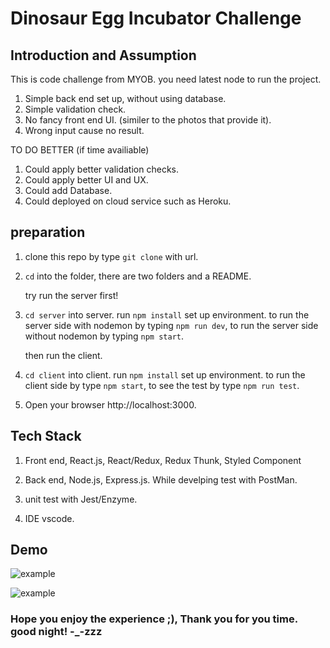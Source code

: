 # Dinosaur Egg Incubator Challenge

## Introduction and Assumption

This is code challenge from MYOB.
you need latest node to run the project.

1. Simple back end set up, without using database.
2. Simple validation check. 
4. No fancy front end UI. (similer to the photos that provide it).
3. Wrong input cause no result.

TO DO BETTER (if time availiable)

1. Could apply better validation checks.
2. Could apply better UI and UX.
3. Could add Database.
4. Could deployed on cloud service such as Heroku.

## preparation

1. clone this repo by type `git clone` with url.
2. `cd` into the folder, there are two folders and a README.
    
    try run the server first!

3. `cd server` into server. run `npm install` set up environment. 
    to run the server side with nodemon by typing `npm run dev`,
    to run the server side without nodemon by typing `npm start`.

    then run the client.

4. `cd client` into client. run `npm install` set up environment. 
    to run the client side by type `npm start`, 
    to see the test by type `npm run test`.

5. Open your browser http://localhost:3000.

## Tech Stack

1. Front end, React.js, React/Redux, Redux Thunk, Styled Component

2. Back end, Node.js, Express.js. While develping test with PostMan.

3. unit test with Jest/Enzyme.

4. IDE vscode.

## Demo

![example](http://g.recordit.co/MbAxvV5vVa.gif)

![example](http://g.recordit.co/qE9RmqlefI.gif)

### Hope you enjoy the experience ;), Thank you for you time. good night! -_-zzz

